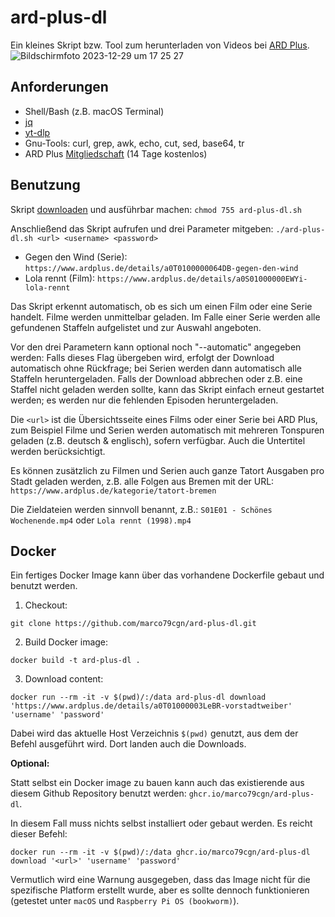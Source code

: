 # ard-plus-dl
Ein kleines Skript bzw. Tool zum herunterladen von Videos bei [ARD Plus](https://www.ardplus.de/).
![Bildschirmfoto 2023-12-29 um 17 25 27](https://user-images.githubusercontent.com/9810829/293396091-2b2a6fc9-91ab-43f6-81c4-670bcd4762f1.png)
## Anforderungen
- Shell/Bash (z.B. macOS Terminal)
- [jq](https://jqlang.github.io/jq/)
- [yt-dlp](https://github.com/yt-dlp/yt-dlp)
- Gnu-Tools: curl, grep, awk, echo, cut, sed, base64, tr
- ARD Plus [Mitgliedschaft](https://www.ardplus.de/) (14 Tage kostenlos)

## Benutzung
Skript [downloaden](https://raw.githubusercontent.com/marco79cgn/ard-plus-dl/refs/heads/main/ard-plus-dl.sh) und ausführbar machen: 
`chmod 755 ard-plus-dl.sh`

Anschließend das Skript aufrufen und drei Parameter mitgeben:
`./ard-plus-dl.sh <url> <username> <password>` 


- Gegen den Wind (Serie):
`https://www.ardplus.de/details/a0T0100000064DB-gegen-den-wind`
- Lola rennt (Film): 
`https://www.ardplus.de/details/a0S01000000EWYi-lola-rennt`

Das Skript erkennt automatisch, ob es sich um einen Film oder eine Serie handelt. Filme werden unmittelbar geladen. Im Falle einer Serie werden alle gefundenen Staffeln aufgelistet und zur Auswahl angeboten. 

Vor den drei Parametern kann optional noch "--automatic" angegeben werden: Falls dieses Flag übergeben wird, erfolgt der Download automatisch ohne Rückfrage; bei Serien werden dann automatisch alle Staffeln heruntergeladen. Falls der Download abbrechen oder z.B. eine Staffel nicht geladen werden sollte, kann das Skript einfach erneut gestartet werden; es werden nur die fehlenden Episoden heruntergeladen.

Die `<url>` ist die Übersichtsseite eines Films oder einer Serie bei ARD Plus, zum Beispiel 
Filme und Serien werden automatisch mit mehreren Tonspuren geladen (z.B. deutsch & englisch), sofern verfügbar. Auch die Untertitel werden berücksichtigt.

Es können zusätzlich zu Filmen und Serien auch ganze Tatort Ausgaben pro Stadt geladen werden, z.B. alle Folgen aus Bremen mit der URL:
`https://www.ardplus.de/kategorie/tatort-bremen`

Die Zieldateien werden sinnvoll benannt, z.B.: 
`S01E01 - Schönes Wochenende.mp4`
oder 
`Lola rennt (1998).mp4`

## Docker
Ein fertiges Docker Image kann über das vorhandene Dockerfile gebaut und benutzt werden. 

1. Checkout: 
```
git clone https://github.com/marco79cgn/ard-plus-dl.git
```
2. Build Docker image: 
```
docker build -t ard-plus-dl .
```
3. Download content: 
```
docker run --rm -it -v $(pwd)/:/data ard-plus-dl download 'https://www.ardplus.de/details/a0T01000003LeBR-vorstadtweiber' 'username' 'password'
```
Dabei wird das aktuelle Host Verzeichnis `$(pwd)` genutzt, aus dem der Befehl ausgeführt wird. Dort landen auch die Downloads.

**Optional:**

Statt selbst ein Docker image zu bauen kann auch das existierende aus diesem Github Repository benutzt werden: `ghcr.io/marco79cgn/ard-plus-dl`. 

In diesem Fall muss nichts selbst installiert oder gebaut werden. Es reicht dieser Befehl: 
```
docker run --rm -it -v $(pwd)/:/data ghcr.io/marco79cgn/ard-plus-dl download '<url>' 'username' 'password'
```
Vermutlich wird eine Warnung ausgegeben, dass das Image nicht für die spezifische Platform erstellt wurde, aber es sollte dennoch funktionieren (getestet unter `macOS` und `Raspberry Pi OS (bookworm)`).
